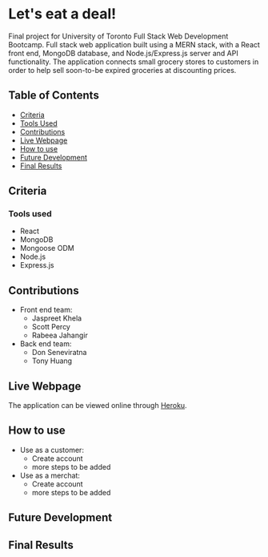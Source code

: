 # Let's eat a deal!
Final project for University of Toronto Full Stack Web Development Bootcamp. Full stack web application built using a MERN stack, with a React front end, MongoDB database, and Node.js/Express.js server and API functionality. The application connects small grocery stores to customers in order to help sell soon-to-be expired groceries at discounting prices.

## Table of Contents
* [Criteria](#criteria)
* [Tools Used](#tools-used)
* [Contributions](#contributions)
* [Live Webpage](#live-webpage)
* [How to use](#how-to-use)
* [Future Development](#future-development)
* [Final Results](#final-results)

## Criteria


### Tools used
* React
* MongoDB
* Mongoose ODM
* Node.js
* Express.js

## Contributions
* Front end team:
    * Jaspreet Khela
    * Scott Percy
    * Rabeea Jahangir
* Back end team:
    * Don Seneviratna
    * Tony Huang

## Live Webpage
The application can be viewed online through <a href='' title="Heroku Page">Heroku</a>.

## How to use
* Use as a customer:
    * Create account
    * more steps to be added
* Use as a merchat:
    * Create account
    * more steps to be added

## Future Development

## Final Results
<img src='' alt='' />
<img src='' alt='' />
<img src='' alt='' />
<img src='' alt='' />
<img src='' alt='' />